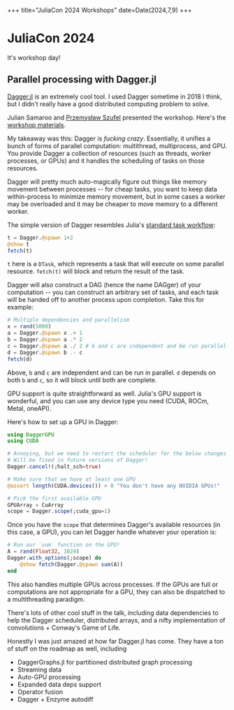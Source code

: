 +++
title="JuliaCon 2024 Workshops"
date=Date(2024,7,9)
+++

# JuliaCon 2024

It's workshop day!

## Parallel processing with Dagger.jl

[Dagger.jl](https://github.com/JuliaParallel/Dagger.jl) is an extremely cool tool. I used Dagger sometime in 2018 I think, but I didn't really have a good distributed computing problem to solve. 

Julian Samaroo and [Przemysław Szufel](https://szufel.pl/) presented the workshop. Here's the [workshop materials](https://github.com/jpsamaroo/DaggerWorkshop2024).

My takeaway was this: Dagger is _fucking crazy_. Essentially, it unifies a bunch of forms of parallel computation: multithread, multiprocess, and GPU. You provide Dagger a collection of resources (such as threads, worker processes, or GPUs) and it handles the scheduling of tasks on those resources. 

Dagger will pretty much auto-magically figure out things like memory movement between processes -- for cheap tasks, you want to keep data within-process to minimize memory movement, but in some cases a worker may be overloaded and it may be cheaper to move memory to a different worker.

The simple version of Dagger resembles Julia's [standard task workflow](https://docs.julialang.org/en/v1/base/parallel/):

```julia
t = Dagger.@spawn 1+2
@show t
fetch(t)
```

`t` here is a `DTask`, which represents a task that will execute on some parallel resource. `fetch(t)` will block and return the result of the task.

Dagger will also construct a DAG (hence the name DAGger) of your computation -- you can construct an arbitrary set of tasks, and each task will be handed off to another process upon completion. Take this for example:

```julia
# Multiple dependencies and parallelism
x = rand(5000)
a = Dagger.@spawn x .+ 1
b = Dagger.@spawn a .* 2
c = Dagger.@spawn a ./ 2 # b and c are independent and be run parallel
d = Dagger.@spawn b .- c
fetch(d)
```

Above, `b` and `c` are independent and can be run in parallel. `d` depends on both `b` and `c`, so it will block until both are complete.

GPU support is quite straightforward as well. Julia's GPU support is wonderful, and you can use any device type you need (CUDA, ROCm, Metal, oneAPI).

Here's how to set up a GPU in Dagger:

```julia
using DaggerGPU
using CUDA

# Annoying, but we need to restart the scheduler for the below changes to take effect...
# Will be fixed in future versions of Dagger!
Dagger.cancel!(;halt_sch=true)

# Make sure that we have at least one GPU
@assert length(CUDA.devices()) > 0 "You don't have any NVIDIA GPUs!"

# Pick the first available GPU
GPUArray = CuArray
scope = Dagger.scope(;cuda_gpu=1)
```

Once you have the `scope` that determines Dagger's available resources (in this case, a GPU), you can let Dagger handle whatever your operation is:

```julia
# Run our `sum` function on the GPU!
A = rand(Float32, 1024)
Dagger.with_options(;scope) do
    @show fetch(Dagger.@spawn sum(A))
end
```

This also handles multiple GPUs across processes. If the GPUs are full or computations are not appropriate for a GPU, they can also be dispatched to a multithreading paradigm.

There's lots of other cool stuff in the talk, including data dependencies to help the Dagger scheduler, distributed arrays, and a nifty implementation of convolutions + Conway's Game of Life.

Honestly I was just amazed at how far Dagger.jl has come. They have a ton of stuff on the roadmap as well, including 

- DaggerGraphs.jl for partitioned distributed graph processing
- Streaming data
- Auto-GPU processing
- Expanded data deps support
- Operator fusion
- Dagger + Enzyme autodiff
